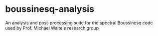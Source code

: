 # boussinesq-analysis
An analysis and post-processing suite for the spectral Boussinesq code used by Prof. Michael Waite's research group
